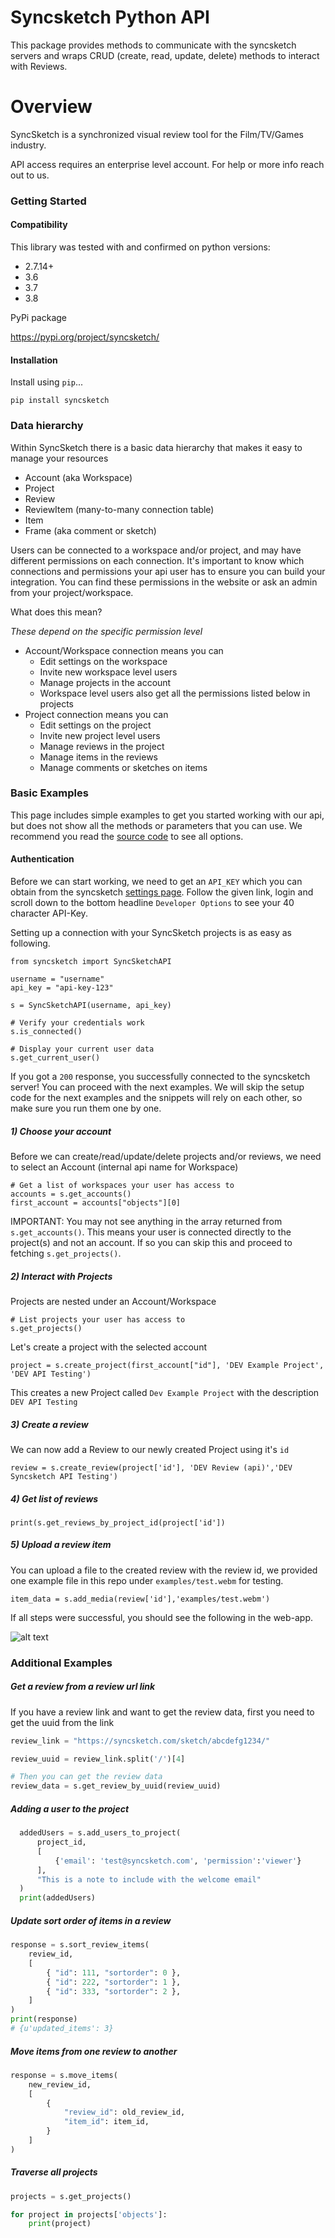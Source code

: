 # Syncsketch Python API

This package provides methods to communicate with the syncsketch servers and wraps CRUD (create, read, update, delete) methods to interact with Reviews.

# Overview

SyncSketch is a synchronized visual review tool for the Film/TV/Games industry.

API access requires an enterprise level account.  For help or more info reach out to us.

### Getting Started

#### Compatibility
This library was tested with and confirmed on python versions:
- 2.7.14+
- 3.6
- 3.7
- 3.8

PyPi package

https://pypi.org/project/syncsketch/

#### Installation

Install using `pip`...

    pip install syncsketch

### Data hierarchy

Within SyncSketch there is a basic data hierarchy that makes it easy to manage your resources

- Account (aka Workspace)
- Project
- Review
- ReviewItem (many-to-many connection table)
- Item
- Frame (aka comment or sketch)

Users can be connected to a workspace and/or project, and may have different permissions on each connection.
It's important to know which connections and permissions your api user has to ensure you can build your integration.
You can find these permissions in the website or ask an admin from your project/workspace.

What does this mean?

_These depend on the specific permission level_

- Account/Workspace connection means you can
  - Edit settings on the workspace
  - Invite new workspace level users
  - Manage projects in the account
  - Workspace level users also get all the permissions listed below in projects
- Project connection means you can
  - Edit settings on the project
  - Invite new project level users
  - Manage reviews in the project
  - Manage items in the reviews
  - Manage comments or sketches on items

### Basic Examples

This page includes simple examples to get you started working with our api, but does not show all the methods or parameters that you can use.
We recommend you read the [source code](https://github.com/syncsketch/python-api/blob/master/syncsketch/syncsketch.py) to see all options. 

#### Authentication
Before we can start working, we need to get an `API_KEY` which you can obtain from the syncsketch [settings page](https://syncsketch.com/pro/#/userProfile/settings). Follow the given link, login and scroll down to the bottom headline `Developer Options` to see your 40 character API-Key.


Setting up a connection with your SyncSketch projects is as easy as following. 

    from syncsketch import SyncSketchAPI
    
    username = "username"
    api_key = "api-key-123"
    
    s = SyncSketchAPI(username, api_key)
    
    # Verify your credentials work
    s.is_connected()

    # Display your current user data
    s.get_current_user()

If you got a `200` response, you successfully connected to the syncsketch server! You can proceed with the next examples. We will skip the setup code for the next examples and the snippets will rely on each other, so make sure you run them one by one.


##### 1) Choose your account

Before we can create/read/update/delete projects and/or reviews, we need to select an Account (internal api name for Workspace)

    # Get a list of workspaces your user has access to
    accounts = s.get_accounts()
    first_account = accounts["objects"][0]

IMPORTANT: You may not see anything in the array returned from `s.get_accounts()`.
This means your user is connected directly to the project(s) and not an account.
If so you can skip this and proceed to fetching `s.get_projects()`.

##### 2) Interact with Projects

Projects are nested under an Account/Workspace

    # List projects your user has access to
    s.get_projects()

Let's create a project with the selected account

    project = s.create_project(first_account["id"], 'DEV Example Project', 'DEV API Testing')

This creates a new Project called `Dev Example Project` with the description `DEV API Testing`


##### 3) Create a review

We can now add a Review to our newly created Project using it's `id`

    review = s.create_review(project['id'], 'DEV Review (api)','DEV Syncsketch API Testing')


##### 4) Get list of reviews


    print(s.get_reviews_by_project_id(project['id'])


##### 5) Upload a review item

You can upload a file to the created review with the review id, we provided one example file in this repo under `examples/test.webm` for testing.

    item_data = s.add_media(review['id'],'examples/test.webm')


If all steps were successful, you should see the following in the web-app. 

![alt text](https://github.com/syncsketch/python-api/blob/documentation/examples/resources/exampleResult.jpg?raw=true)

### Additional Examples

##### Get a review from a review url link

If you have a review link and want to get the review data, first you need to get the uuid from the link

```python
review_link = "https://syncsketch.com/sketch/abcdefg1234/"

review_uuid = review_link.split('/')[4]

# Then you can get the review data
review_data = s.get_review_by_uuid(review_uuid)
```

##### Adding a user to the project
```python
  addedUsers = s.add_users_to_project(
      project_id,
      [
          {'email': 'test@syncsketch.com', 'permission':'viewer'}
      ],
      "This is a note to include with the welcome email"
  )
  print(addedUsers)
```


##### Update sort order of items in a review
```python
response = s.sort_review_items(
    review_id,
    [
        { "id": 111, "sortorder": 0 },
        { "id": 222, "sortorder": 1 },
        { "id": 333, "sortorder": 2 },
    ]
)
print(response)
# {u'updated_items': 3}
```


##### Move items from one review to another
```python
response = s.move_items(
    new_review_id,
    [
        {
            "review_id": old_review_id,
            "item_id": item_id,
        }
    ]
)
```


##### Traverse all projects
```python
projects = s.get_projects()

for project in projects['objects']:
    print(project)
```
